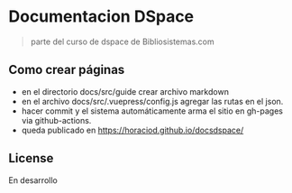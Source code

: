 # Documentacion DSpace
> parte del curso de dspace de Bibliosistemas.com

## Como crear páginas 

- en el directorio docs/src/guide crear archivo markdown  
- en el archivo docs/src/.vuepress/config.js agregar las rutas en el json. 
- hacer commit y el sistema automáticamente arma el sitio en gh-pages via github-actions.
- queda publicado en  https://horaciod.github.io/docsdspace/


## License

En desarrollo 
